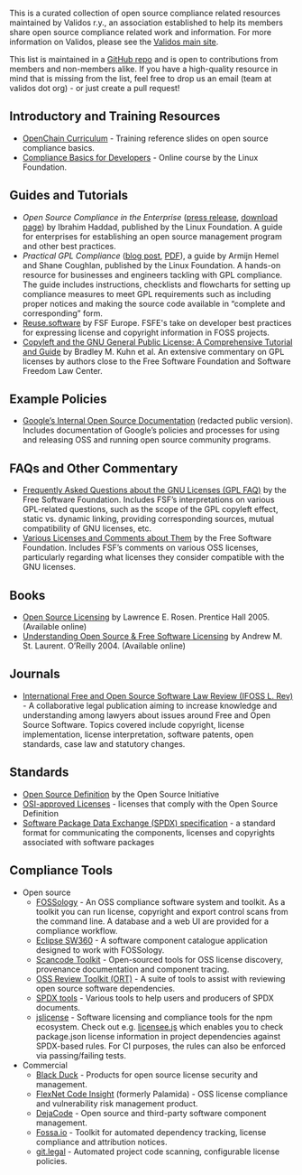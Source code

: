 This is a curated collection of open source compliance related resources maintained by Validos r.y., an association established to help its members share open source compliance related work and information. For more information on Validos, please see the [Validos main site](http://www.validos.org). 

This list is maintained in a [GitHub repo](https://github.com/Validos/validos.github.io) and is open to contributions from members and non-members alike. If you have a high-quality resource in mind that is missing from the list, feel free to drop us an email (team at validos dot org) - or just create a pull request!

## Introductory and Training Resources
- [OpenChain Curriculum](https://www.openchainproject.org/curriculum) - Training reference slides on open source compliance basics.
- [Compliance Basics for Developers](https://training.linuxfoundation.org/linux-courses/open-source-compliance-courses/compliance-basics-for-developers) - Online course by the Linux Foundation.

## Guides and Tutorials
- _Open Source Compliance in the Enterprise_ ([press release](https://www.linuxfoundation.org/blog/the-linux-foundation-issues-free-e-book-on-open-source-license-compliance-best-practices/), [download page](http://go.linuxfoundation.org/open-source-compliance-ebook)) by Ibrahim Haddad, published by the Linux Foundation. A guide for enterprises for establishing an open source management program and other best practices.
- _Practical GPL Compliance_ ([blog post](https://www.linuxfoundation.org/publications/practical-gpl-compliance-download-this-free-guide-today/), [PDF](https://go.pardot.com/l/6342/2017-04-25/3tgx7j/6342/172947/Practical_GPL_Compliance_Digital.pdf)), a guide by Armijn Hemel and Shane Coughlan, published by the Linux Foundation. A hands-on resource for businesses and engineers tackling with GPL compliance. The guide includes instructions, checklists and flowcharts for setting up compliance measures to meet GPL requirements such as including proper notices and making the source code available in “complete and corresponding” form.
- [Reuse.software](https://reuse.software/) by FSF Europe. FSFE's take on developer best practices for expressing license and copyright information in FOSS projects.
- [Copyleft and the GNU General Public License: A Comprehensive Tutorial and Guide](https://copyleft.org/guide/) by Bradley M. Kuhn et al. An extensive commentary on GPL licenses by authors close to the Free Software Foundation and Software Freedom Law Center.

## Example Policies
- [Google’s Internal Open Source Documentation](https://opensource.google.com/docs/) (redacted public version). Includes documentation of Google’s policies and processes for using and releasing OSS and running open source community programs.

## FAQs and Other Commentary
- [Frequently Asked Questions about the GNU Licenses (GPL FAQ)](https://www.gnu.org/licenses/gpl-faq.html) by the Free Software Foundation. Includes FSF’s interpretations on various GPL-related questions, such as the scope of the GPL copyleft effect, static vs. dynamic linking, providing corresponding sources, mutual compatibility of GNU licenses, etc.
- [Various Licenses and Comments about Them](https://www.gnu.org/licenses/license-list.html) by the Free Software Foundation. Includes FSF’s comments on various OSS licenses, particularly regarding what licenses they consider compatible with the GNU licenses.

## Books
- [Open Source Licensing](http://www.rosenlaw.com/oslbook.htm) by Lawrence E. Rosen. Prentice Hall 2005. (Available online)
- [Understanding Open Source & Free Software Licensing](http://www.oreilly.com/openbook/osfreesoft/book/) by Andrew M. St. Laurent. O’Reilly 2004. (Available online)

## Journals
- [International Free and Open Source Software Law Review (IFOSS L. Rev)](http://www.ifosslr.org/ifosslr) -  A collaborative legal publication aiming to increase knowledge and understanding among lawyers about issues around Free and Open Source Software. Topics covered include copyright, license implementation, license interpretation, software patents, open standards, case law and statutory changes.

## Standards
- [Open Source Definition](https://opensource.org/osd-annotated) by the Open Source Initiative
- [OSI-approved Licenses](https://opensource.org/licenses) - licenses that comply with the Open Source Definition
- [Software Package Data Exchange (SPDX) specification](https://spdx.org/) - a standard format for communicating the components, licenses and copyrights associated with software packages

## Compliance Tools
- Open source
    - [FOSSology](https://www.fossology.org/) - An OSS compliance software system and toolkit. As a toolkit you can run license, copyright and export control scans from the command line. A database and a web UI are provided for a compliance workflow.
    - [Eclipse SW360](https://projects.eclipse.org/projects/technology.sw360) - A software component catalogue application designed to work with FOSSology.
    - [Scancode Toolkit](https://www.nexb.com/community.html) - Open-sourced tools for OSS license discovery, provenance documentation and component tracing.
    - [OSS Review Toolkit (ORT)](https://github.com/heremaps/oss-review-toolkit) - A suite of tools to assist with reviewing open source software dependencies.
    - [SPDX tools](https://spdx.org/tools) - Various tools to help users and producers of SPDX documents.
    - [jslicense](http://jslicense.org/) - Software licensing and compliance tools for the npm ecosystem. Check out e.g. [licensee.js](https://www.npmjs.com/package/licensee) which enables you to check package.json license information in project dependencies against SPDX-based rules. For CI purposes, the rules can also be enforced via passing/failing tests.
- Commercial
   - [Black Duck](https://www.blackducksoftware.com/solutions/open-source-license-compliance) - Products for open source license security and management.
   - [FlexNet Code Insight](https://www.flexera.com/enterprise/products/software-vulnerability-management/flexnet-code-insight/) (formerly Palamida) - OSS license compliance and vulnerability risk management product.
   - [DejaCode](http://www.dejacode.com/) - Open source and third-party software component management.
   - [Fossa.io](https://fossa.io/) - Toolkit for automated dependency tracking, license compliance and attribution notices.
   - [git.legal](https://git.legal/) - Automated project code scanning, configurable license policies.
